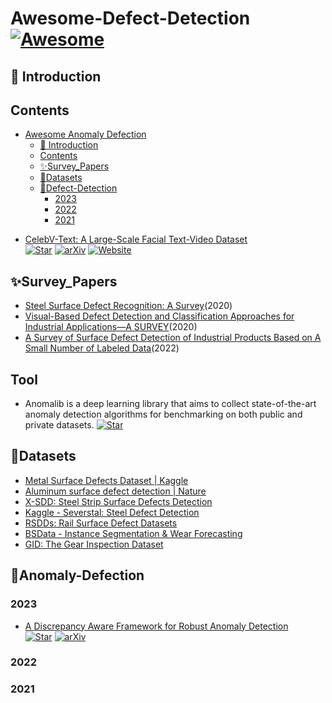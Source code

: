 # Awesome-Defect-Detection [![Awesome](https://awesome.re/badge-flat.svg)](https://awesome.re)
## 📝 Introduction

## Contents
- [Awesome Anomaly Defection](#awesome-video-generation-)
  - [📝 Introduction](#-introduction)
  - [Contents](#contents)
  - [✨Survey\_Papers](#survey_papers)
  - [🌟Datasets](#datasets)
  - [🚀Defect-Detection](#Anomaly-Defection)
    - [2023](#2023)
    - [2022](#2022)
    - [2021](#2021)
+ [CelebV-Text: A Large-Scale Facial Text-Video Dataset](https://arxiv.org/abs/2303.14717)  
  [![Star](https://img.shields.io/github/stars/CelebV-Text/CelebV-Text.svg?style=social&label=Star)](https://github.com/CelebV-Text/CelebV-Text)
  [![arXiv](https://img.shields.io/badge/arXiv-b31b1b.svg)](https://arxiv.org/abs/2303.14717)
  [![Website](https://img.shields.io/badge/Website-9cf)](https://celebv-text.github.io/)
## ✨Survey_Papers
+ [Steel Surface Defect Recognition: A Survey](https://www.mdpi.com/2079-6412/13/1/17)(2020)
+ [Visual-Based Defect Detection and Classification Approaches for Industrial Applications—A SURVEY](https://www.mdpi.com/1424-8220/20/5/1459)(2020)
+ [A Survey of Surface Defect Detection of Industrial Products Based on A Small Number of Labeled Data](https://arxiv.org/abs/2203.05733)(2022)

## Tool
+ Anomalib is a deep learning library that aims to collect state-of-the-art anomaly detection algorithms for benchmarking on both public and private datasets. [![Star](https://img.shields.io/github/stars/CelebV-Text/CelebV-Text.svg?style=social&label=Star)](https://github.com/openvinotoolkit/anomalib)
  
## 🌟Datasets
+ [Metal Surface Defects Dataset | Kaggle](https://www.kaggle.com/datasets/fantacher/neu-metal-surface-defects-data)
+ [Aluminum surface defect detection | Nature](https://tianchi.aliyun.com/competition/entrance/231682/information)
+ [X-SDD: Steel Strip Surface Defects Detection](https://www.mdpi.com/2073-8994/13/4/706)
+ [Kaggle - Severstal: Steel Defect Detection](https://www.kaggle.com/c/severstal-steel-defect-detection)
+ [RSDDs: Rail Surface Defect Datasets](https://github.com/cswizard11/RSDDs)
+ [BSData - Instance Segmentation & Wear Forecasting](https://github.com/2Obe/BSData)
+ [GID: The Gear Inspection Dataset](http://www.aiinnovation.com.cn/#/dataDetail?id=34)
## 🚀Anomaly-Defection

### 2023
+ [A Discrepancy Aware Framework for Robust Anomaly Detection](https://arxiv.org/abs/2310.07585)  
  [![Star](https://img.shields.io/github/stars/CelebV-Text/CelebV-Text.svg?style=social&label=Star)](https://github.com/caiyuxuan1120/daf)
  [![arXiv](https://img.shields.io/badge/arXiv-b31b1b.svg)](https://arxiv.org/abs/2310.07585)

### 2022
### 2021
